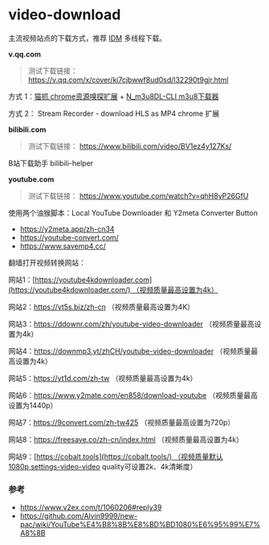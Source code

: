 # video-download

主流视频站点的下载方式，推荐 [IDM](https://www.internetdownloadmanager.com/) 多线程下载。

**v.qq.com**

> 测试下载链接：https://v.qq.com/x/cover/ki7cjbwwf8ud0sd/l32290t9gjr.html

方式 1：[猫抓 chrome资源嗅探扩展](https://github.com/xifangczy/cat-catch) + [N_m3u8DL-CLI m3u8下载器](https://github.com/nilaoda/N_m3u8DL-CLI)

方式 2： Stream Recorder - download HLS as MP4 chrome 扩展

**bilibili.com**

> 测试下载链接： https://www.bilibili.com/video/BV1ez4y127Ks/

B站下载助手 bilibili-helper

**youtube.com**

> 测试下载链接： https://www.youtube.com/watch?v=qhH8yP26GfU

使用两个油猴脚本：Local YouTube Downloader 和 Y2meta Converter Button

- https://y2meta.app/zh-cn34
- https://youtube-convert.com/
- https://www.savemp4.cc/

翻墙打开视频转换网站：  

网站1：[https://youtube4kdownloader.com](https://youtube4kdownloader.com/) （视频质量最高设置为4k）

网站2：<https://yt5s.biz/zh-cn> （视频质量最高设置为4K）

网站3：<https://ddownr.com/zh/youtube-video-downloader> （视频质量最高设置为4k）

网站4：<https://downmp3.yt/zhCH/youtube-video-downloader> （视频质量最高设置为4k）

网站5：<https://yt1d.com/zh-tw> （视频质量最高设置为4k）

网站6：<https://www.y2mate.com/en858/download-youtube> （视频质量最高设置为1440p）

网站7：<https://9convert.com/zh-tw425> （视频质量最高设置为720p）

网站8：<https://freesave.co/zh-cn/index.html> （视频质量最高设置为4k）

网站9：[https://cobalt.tools](https://cobalt.tools/) （视频质量默认1080p,settings-video-video quality可设置2k、4k清晰度）

### 参考

- https://www.v2ex.com/t/1060206#reply39
- https://github.com/Alvin9999/new-pac/wiki/YouTube%E4%B8%8B%E8%BD%BD1080%E6%95%99%E7%A8%8B



